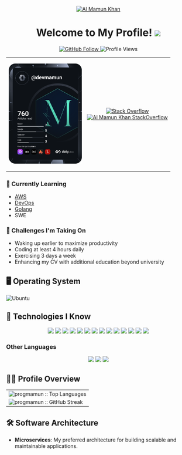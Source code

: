 <p align="center">
  <a href="https://www.linkedin.com/in/progmamun/" target="_blank" rel="noopener">
    <img src="https://rawcdn.githack.com/progmamun/programming-hero/5e7a9d93012540777c2880f116cd243fc3df4e85/milestone-9/v0.2.svg" alt="Al Mamun Khan" />
  </a>
</p>

<h1 align="center">Welcome to My Profile! <img src="https://media.giphy.com/media/hvRJCLFzcasrR4ia7z/giphy.gif" width="25"></h1>

<p align="center">
  <a href="https://github.com/progmamun">
    <img src="https://img.shields.io/github/followers/progmamun?label=Follow&style=social" alt="GitHub Follow" />
  </a>
  <img src="https://komarev.com/ghpvc/?username=progmamun&color=228B22" alt="Profile Views" />
</p>

<table align="center">
  <tr>
    <td>
      <p align="center">
        <a href="https://app.daily.dev/progmamun">
          <img src="https://github.com/progmamun/progmamun/blob/main/devcard.svg" width="200" alt="Al Mamun Khan's Dev Card" />
        </a>
      </p>
    </td>
    <td>
      <p align="center">
        <a href="https://stackoverflow.com/users/15274012/al-mamun-khan">
          <img src="https://aleen42.github.io/badges/src/stackoverflow.svg" alt="Stack Overflow" />
        </a><br/>
        <a href="https://stackoverflow.com/users/15274012/al-mamun-khan">
          <img src="https://github-readme-stackoverflow.vercel.app/?userID=15274012" alt="Al Mamun Khan StackOverflow" />
        </a>
      </p>
    </td>
  </tr>
</table>

### 🌱 Currently Learning
- [AWS](https://aws.amazon.com/)
- [DevOps](https://www.google.com/search?q=DevOps)
- [Golang](https://go.dev)
- SWE

### 💪 Challenges I'm Taking On
- Waking up earlier to maximize productivity
- Coding at least 4 hours daily
- Exercising 3 days a week
- Enhancing my CV with additional education beyond university

## 🖥️ Operating System
![Ubuntu](https://img.shields.io/badge/Linux-FCC624?style=for-the-badge&logo=linux&logoColor=black)

## 🚀 Technologies I Know
<p align="center">
  <img src="https://img.shields.io/badge/JavaScript-F7DF1E?style=for-the-badge&logo=javascript&logoColor=white" height="25" />
  <img src="https://img.shields.io/badge/Node.js-43853D?style=for-the-badge&logo=node.js&logoColor=white" height="25" />
  <img src="https://img.shields.io/badge/TypeScript-007ACC?style=for-the-badge&logo=typescript&logoColor=white" height="25" />
  <img src="https://img.shields.io/badge/Sass-CC6699?style=for-the-badge&logo=sass&logoColor=white" height="25" />
  <img src="https://img.shields.io/badge/Tailwind_CSS-38B2AC?style=for-the-badge&logo=tailwind-css&logoColor=white" height="25" />
  <img src="https://img.shields.io/badge/Express.js-404D59?style=for-the-badge" height="25" />
  <img src="https://img.shields.io/badge/React-20232A?style=for-the-badge&logo=react&logoColor=61DAFB" height="25" />
  <img src="https://img.shields.io/badge/Redux-593D88?style=for-the-badge&logo=redux&logoColor=white" height="25" />
  <img src="https://img.shields.io/badge/PostgreSQL-316192?style=for-the-badge&logo=postgresql&logoColor=white" height="25" />
  <img src="https://img.shields.io/badge/MongoDB-4EA94B?style=for-the-badge&logo=mongodb&logoColor=white" height="25" />
  <img src="https://img.shields.io/badge/redis-%23DD0031.svg?&style=for-the-badge&logo=redis&logoColor=white" height="25" />
  <img src="https://img.shields.io/badge/Amazon_AWS-232F3E?style=for-the-badge&logo=amazon-aws&logoColor=white" height="25" />
  <img src="https://img.shields.io/badge/Digital_Ocean-0080FF?style=for-the-badge&logo=DigitalOcean&logoColor=white" height="25" />
  <img src="https://img.shields.io/badge/Jest-323330?style=for-the-badge&logo=Jest&logoColor=white" height="25" />
</p>

### Other Languages
<p align="center">
  <img src="https://img.shields.io/badge/Go-00ADD8?style=for-the-badge&logo=go&logoColor=white" height="25" />
  <img src="https://img.shields.io/badge/C%2FC++-659ad2?style=for-the-badge&logo=c%2B%2B&logoColor=ffffff" height="25" />
  <img src="https://img.shields.io/badge/PHP-777BB4?style=for-the-badge&logo=php&logoColor=white" height="25" />
</p>

## 👨‍💻 Profile Overview

<p align="center">
  <table align="center">
    <tr>
      <td>
        <img src="https://github-readme-stats.vercel.app/api/top-langs/?username=progmamun&langs_count=12&theme=blue-green&layout=compact&hide=html,CSS,SCSS" alt="progmamun :: Top Languages" />
      </td>
    </tr>
    <tr>
      <td>
        <img src="https://github-readme-streak-stats.herokuapp.com?user=progmamun&theme=blue-green&hide_border=true" alt="progmamun :: GitHub Streak" />
      </td>
    </tr>
  </table>
</p>

## 🛠️ Software Architecture
- **Microservices**: My preferred architecture for building scalable and maintainable applications.
